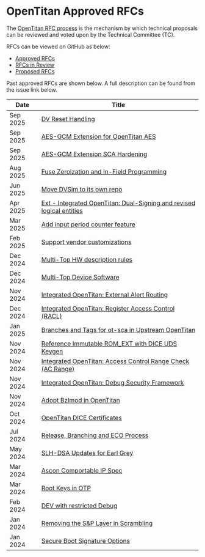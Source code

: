 # OpenTitan Approved RFCs

The [OpenTitan RFC process](./rfc_process.md) is the mechanism by which technical proposals can be reviewed and voted upon by the Technical Committee (TC).

RFCs can be viewed on GitHub as below:
- [Approved RFCs](https://github.com/lowRISC/opentitan/issues?q=is%3Aissue%20label%3ARFC%3AApproved)
- [RFCs in Review](https://github.com/lowRISC/opentitan/issues?q=is%3Aissue%20label%3A%22RFC%3ATC%20Review%22)
- [Proposed RFCs](https://github.com/lowRISC/opentitan/issues?q=is%3Aissue%20label%3ARFC%3AProposal)

Past approved RFCs are shown below.
A full description can be found from the issue link below.

 Date | Title 
------|-------
 Sep 2025 | [DV Reset Handling](https://docs.google.com/document/d/1EuqafAzlUoFk5BXn7D0FH_Ermh9lCCBcMx2U0QdENKw/edit?tab=t.0)
 Sep 2025 | [AES-GCM Extension for OpenTitan AES](https://docs.google.com/document/d/1CQMAL9Sgb7258iGOzDrz0KmZWY6pOvbYaAoX5iyqjFY/edit?tab=t.0)
 Sep 2025 | [AES-GCM Extension SCA Hardening](https://docs.google.com/document/d/1MC4xvWtoIMBq-cy1Qr_ufWusprU1-5HY6hGMPabK9Pg/edit?tab=t.0)
 Aug 2025 | [Fuse Zeroization and In-Field Programming](https://github.com/lowRISC/opentitan/issues/27697)
 Jun 2025 | [Move DVSim to its own repo](https://docs.google.com/document/d/1_8-VS1J-rL6-w2ZtUOSSJab-jYRypcgnNheiMS5mYvE/edit)
 Apr 2025 | [Ext - Integrated OpenTitan: Dual-Signing and revised logical entities](https://docs.google.com/document/d/1r1cuaK2QOrBgoxtneTo-S21Y3lLrQMyJWwuDuXCLDG4/edit?tab=t.0)
 Mar 2025 | [Add input period counter feature](https://github.com/lowRISC/opentitan/pull/26351)
 Feb 2025 | [Support vendor customizations](https://github.com/lowRISC/opentitan/issues/25633)
 Dec 2024 | [Multi-Top HW description rules](https://docs.google.com/document/d/1J65grF7za5kHleVbqIxDfS6ASx_qmcGhegas9UNd3Qk/edit)
 Dec 2024 | [Multi-Top Device Software](https://docs.google.com/document/d/1_bUIngpTwemiO5uBr07z76RBG1i1zJwzXYEIa2x5J8Q/edit)
 Nov 2024 | [Integrated OpenTitan: External Alert Routing](https://docs.google.com/document/d/1LGQjasiB6WJ1dL42hTKbzScmEmRQDXurdG6n8ORtJQk/edit?tab=t.0)
 Dec 2024 | [Integrated OpenTitan: Register Access Control (RACL)](https://docs.google.com/document/d/1ebvCOc9IViUzUkntXDjGmi4AQu1ZTtiC1hPIg6YjHUU/edit)
 Jan 2025 | [Branches and Tags for ot-sca in Upstream OpenTitan](https://docs.google.com/document/d/1JQ7X2a-25v2v05LvIPvPTEqMrON49yVh5vrMAzqaShg/edit)
 Nov 2024 | [Reference Immutable ROM_EXT with DICE UDS Keygen](https://docs.google.com/document/d/1gpfqmOmNyzFaUgBYbpaKpA05Ti18Q35GjMCOcxjMS4c/edit)
 Nov 2024 | [Integrated OpenTitan: Access Control Range Check (AC Range)](https://docs.google.com/document/d/1ONAPg0IE--SfHJ_1ZNlShxLU7-zF2Bg6iQQwcQ1EOKI/edit)
 Nov 2024 | [Integrated OpenTitan: Debug Security Framework](https://docs.google.com/document/d/1vLQnw58WxnXg8od5UqpedkXem-W9xY1iHh01Y5GKuZM/edit)
 Nov 2024 | [Adopt Bzlmod in OpenTitan](https://docs.google.com/document/d/1KQWdo7jeh9JmKn3OgNA-xFYLfR2hyMyJXlL_Rqadnjc/edit)
 Oct 2024 | [OpenTitan DICE Certificates](https://docs.google.com/document/d/1zBudM3YyasCoYhchRDLJUKKDEtlCQ4Yc5dx9HEE45HU/edit)
 Jul 2024 | [Release, Branching and ECO Process](https://docs.google.com/document/d/1Piv8WVs0RJXLgYlj1TyXGKRWnuQ--dmzq5fBWNQ8BzE/edit)
 May 2024 | [SLH-DSA Updates for Earl Grey](https://docs.google.com/document/d/1QtgKamt56NY_WYtpdsRfYMh5sBEimtbEvkYhCpo8SvU/edit)
 Mar 2024 | [Ascon Comportable IP Spec](https://docs.google.com/document/u/0/d/1hTnnhm5SoVCBYWObaTSfTLuKE07erR1ZapirLuR6YGU/edit)
 Mar 2024 | [Root Keys in OTP](https://docs.google.com/document/d/1N0-Wvp73-rzWcpDGFwxt3FAa4oUsOFOgB9SneoOqPyU/edit)
 Feb 2024 | [DEV with restricted Debug ](https://docs.google.com/document/d/1nY-tAjKvt8aS3tnAEVtIKfN2w0vQx6miXfYvu1O5oWE/edit)
 Jan 2024 | [Removing the S&P Layer in Scrambling](https://docs.google.com/document/d/18jwkg_I3-3DgLvJDd4Q6CWWeS-sAp9wBvOYVQVkhoLc/edit)
 Jan 2024 | [Secure Boot Signature Options](https://docs.google.com/document/d/1I6xXSW0Hi-6iTiaaCKRzhv_UazJF9ZpN6XCcQZVlRF4/edit)
  
 

